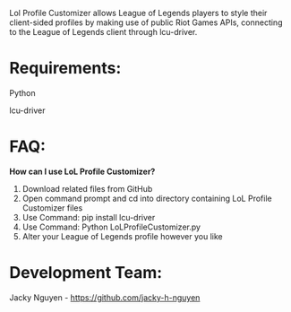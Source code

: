 Lol Profile Customizer allows League of Legends players to style their client-sided profiles by making use of public Riot Games APIs, connecting to the League of Legends client through lcu-driver.

# Requirements:
Python

lcu-driver

# FAQ:
**How can I use LoL Profile Customizer?** 
1. Download related files from GitHub
2. Open command prompt and cd into directory containing LoL Profile Customizer files
3. Use Command: pip install lcu-driver
4. Use Command: Python LoLProfileCustomizer.py
5. Alter your League of Legends profile however you like

# Development Team:
Jacky Nguyen - https://github.com/jacky-h-nguyen


